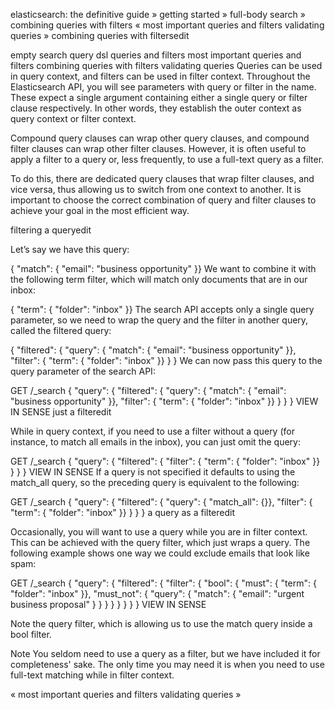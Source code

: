 
elasticsearch: the definitive guide » getting started » full-body search » combining queries with filters
«  most important queries and filters     validating queries  »
combining queries with filtersedit

empty search
query dsl
queries and filters
most important queries and filters
combining queries with filters
validating queries
Queries can be used in query context, and filters can be used in filter context. Throughout the Elasticsearch API, you will see parameters with query or filter in the name. These expect a single argument containing either a single query or filter clause respectively. In other words, they establish the outer context as query context or filter context.

Compound query clauses can wrap other query clauses, and compound filter clauses can wrap other filter clauses. However, it is often useful to apply a filter to a query or, less frequently, to use a full-text query as a filter.

To do this, there are dedicated query clauses that wrap filter clauses, and vice versa, thus allowing us to switch from one context to another. It is important to choose the correct combination of query and filter clauses to achieve your goal in the most efficient way.

filtering a queryedit

Let’s say we have this query:

{ "match": { "email": "business opportunity" }}
We want to combine it with the following term filter, which will match only documents that are in our inbox:

{ "term": { "folder": "inbox" }}
The search API accepts only a single query parameter, so we need to wrap the query and the filter in another query, called the filtered query:

{
    "filtered": {
        "query":  { "match": { "email": "business opportunity" }},
        "filter": { "term":  { "folder": "inbox" }}
    }
}
We can now pass this query to the query parameter of the search API:

GET /_search
{
    "query": {
        "filtered": {
            "query":  { "match": { "email": "business opportunity" }},
            "filter": { "term": { "folder": "inbox" }}
        }
    }
}
VIEW IN SENSE
just a filteredit

While in query context, if you need to use a filter without a query (for instance, to match all emails in the inbox), you can just omit the query:

GET /_search
{
    "query": {
        "filtered": {
            "filter":   { "term": { "folder": "inbox" }}
        }
    }
}
VIEW IN SENSE
If a query is not specified it defaults to using the match_all query, so the preceding query is equivalent to the following:

GET /_search
{
    "query": {
        "filtered": {
            "query":    { "match_all": {}},
            "filter":   { "term": { "folder": "inbox" }}
        }
    }
}
a query as a filteredit

Occasionally, you will want to use a query while you are in filter context. This can be achieved with the query filter, which just wraps a query. The following example shows one way we could exclude emails that look like spam:

GET /_search
{
    "query": {
        "filtered": {
            "filter":   {
                "bool": {
                    "must":     { "term":  { "folder": "inbox" }},
                    "must_not": {
                        "query": { 
                            "match": { "email": "urgent business proposal" }
                        }
                    }
                }
            }
        }
    }
}
VIEW IN SENSE


Note the query filter, which is allowing us to use the match query inside a bool filter.

Note
You seldom need to use a query as a filter, but we have included it for completeness' sake. The only time you may need it is when you need to use full-text matching while in filter context.

«  most important queries and filters     validating queries  »
